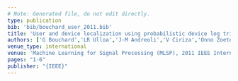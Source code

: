 ```yaml
---
# Note: Generated file, do not edit directly.
type: publication
bib: 'bib/bouchard_user_2011.bib'
title: 'User and device localization using probabilistic device log trilateration'
authors: ['G Bouchard','LR Ulloa','J-M Andreoli','V Ciriza','Onno Zoeter']
venue_type: international
venue: 'Machine Learning for Signal Processing (MLSP), 2011 IEEE International Workshop on'
pages: "1-6"
publisher: "{IEEE}"
---
```

